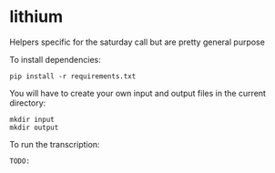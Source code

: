 # lithium
Helpers specific for the saturday call but are pretty general purpose


To install dependencies:

```
pip install -r requirements.txt
```

You will have to create your own input and output files in the current directory:

```
mkdir input
mkdir output
```

To run the transcription:

```
TODO:
```